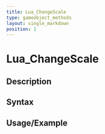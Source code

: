 ```yaml
---
title: Lua_ChangeScale
type: gameobject_methods
layout: single_markdown
position: 1
---
```


# Lua_ChangeScale

## Description

## Syntax

## Usage/Example


